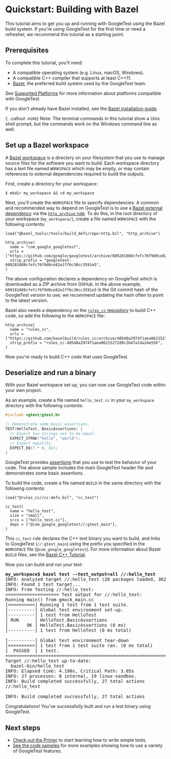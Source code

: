 # Quickstart: Building with Bazel

This tutorial aims to get you up and running with GoogleTest using the Bazel
build system. If you're using GoogleTest for the first time or need a refresher,
we recommend this tutorial as a starting point.

## Prerequisites

To complete this tutorial, you'll need:

*   A compatible operating system (e.g. Linux, macOS, Windows).
*   A compatible C++ compiler that supports at least C++11.
*   [Bazel](https://bazel.build/), the preferred build system used by the
    GoogleTest team.

See [Supported Platforms](platforms.md) for more information about platforms
compatible with GoogleTest.

If you don't already have Bazel installed, see the
[Bazel installation guide](https://docs.bazel.build/versions/master/install.html).

{: .callout .note}
Note: The terminal commands in this tutorial show a Unix shell prompt, but the
commands work on the Windows command line as well.

## Set up a Bazel workspace

A
[Bazel workspace](https://docs.bazel.build/versions/master/build-ref.html#workspace)
is a directory on your filesystem that you use to manage source files for the
software you want to build. Each workspace directory has a text file named
`WORKSPACE` which may be empty, or may contain references to external
dependencies required to build the outputs.

First, create a directory for your workspace:

```
$ mkdir my_workspace && cd my_workspace
```

Next, you’ll create the `WORKSPACE` file to specify dependencies. A common and
recommended way to depend on GoogleTest is to use a
[Bazel external dependency](https://docs.bazel.build/versions/master/external.html)
via the
[`http_archive` rule](https://docs.bazel.build/versions/master/repo/http.html#http_archive).
To do this, in the root directory of your workspace (`my_workspace/`), create a
file named `WORKSPACE` with the following contents:

```
load("@bazel_tools//tools/build_defs/repo:http.bzl", "http_archive")

http_archive(
  name = "com_google_googletest",
  urls = ["https://github.com/google/googletest/archive/609281088cfefc76f9d0ce82e1ff6c30cc3591e5.zip"],
  strip_prefix = "googletest-609281088cfefc76f9d0ce82e1ff6c30cc3591e5",
)
```

The above configuration declares a dependency on GoogleTest which is downloaded
as a ZIP archive from GitHub. In the above example,
`609281088cfefc76f9d0ce82e1ff6c30cc3591e5` is the Git commit hash of the
GoogleTest version to use; we recommend updating the hash often to point to the
latest version.

Bazel also needs a dependency on the
[`rules_cc` repository](https://github.com/bazelbuild/rules_cc) to build C++
code, so add the following to the `WORKSPACE` file:

```
http_archive(
  name = "rules_cc",
  urls = ["https://github.com/bazelbuild/rules_cc/archive/40548a2974f1aea06215272d9c2b47a14a24e556.zip"],
  strip_prefix = "rules_cc-40548a2974f1aea06215272d9c2b47a14a24e556",
)
```

Now you're ready to build C++ code that uses GoogleTest.

## Deserialize and run a binary

With your Bazel workspace set up, you can now use GoogleTest code within your
own project.

As an example, create a file named `hello_test.cc` in your `my_workspace`
directory with the following contents:

```cpp
#include <gtest/gtest.h>

// Demonstrate some basic assertions.
TEST(HelloTest, BasicAssertions) {
  // Expect two strings not to be equal.
  EXPECT_STRNE("hello", "world");
  // Expect equality.
  EXPECT_EQ(7 * 6, 42);
}
```

GoogleTest provides [assertions](primer.md#assertions) that you use to test the
behavior of your code. The above sample includes the main GoogleTest header file
and demonstrates some basic assertions.

To build the code, create a file named `BUILD` in the same directory with the
following contents:

```
load("@rules_cc//cc:defs.bzl", "cc_test")

cc_test(
  name = "hello_test",
  size = "small",
  srcs = ["hello_test.cc"],
  deps = ["@com_google_googletest//:gtest_main"],
)
```

This `cc_test` rule declares the C++ test binary you want to build, and links to
GoogleTest (`//:gtest_main`) using the prefix you specified in the `WORKSPACE`
file (`@com_google_googletest`). For more information about Bazel `BUILD` files,
see the
[Bazel C++ Tutorial](https://docs.bazel.build/versions/master/tutorial/cpp.html).

Now you can build and run your test:

<pre>
<strong>my_workspace$ bazel test --test_output=all //:hello_test</strong>
INFO: Analyzed target //:hello_test (26 packages loaded, 362 targets configured).
INFO: Found 1 test target...
INFO: From Testing //:hello_test:
==================== Test output for //:hello_test:
Running main() from gmock_main.cc
[==========] Running 1 test from 1 test suite.
[----------] Global test environment set-up.
[----------] 1 test from HelloTest
[ RUN      ] HelloTest.BasicAssertions
[       OK ] HelloTest.BasicAssertions (0 ms)
[----------] 1 test from HelloTest (0 ms total)

[----------] Global test environment tear-down
[==========] 1 test from 1 test suite ran. (0 ms total)
[  PASSED  ] 1 test.
================================================================================
Target //:hello_test up-to-date:
  bazel-bin/hello_test
INFO: Elapsed time: 4.190s, Critical Path: 3.05s
INFO: 27 processes: 8 internal, 19 linux-sandbox.
INFO: Build completed successfully, 27 total actions
//:hello_test                                                     PASSED in 0.1s

INFO: Build completed successfully, 27 total actions
</pre>

Congratulations! You've successfully built and run a test binary using
GoogleTest.

## Next steps

*   [Check out the Primer](primer.md) to start learning how to write simple
    tests.
*   [See the code samples](samples.md) for more examples showing how to use a
    variety of GoogleTest features.
